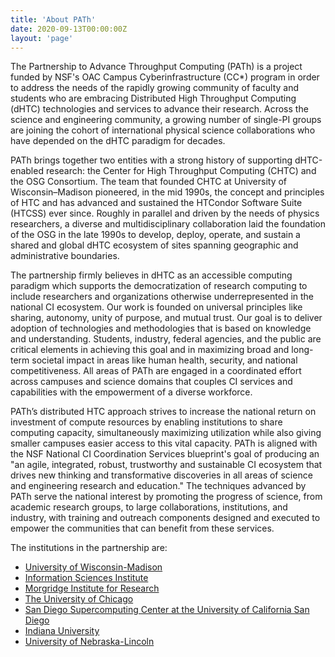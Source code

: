 ```yaml
---
title: 'About PATh'
date: 2020-09-13T00:00:00Z
layout: 'page'
---
```


The Partnership to Advance Throughput Computing (PATh) is a project funded by
NSF's OAC Campus Cyberinfrastructure (CC\*) program in order to address the
needs of the rapidly growing community of faculty and students who are
embracing Distributed High Throughput Computing (dHTC) technologies and
services to advance their research. Across the science and engineering
community, a growing number of single-PI groups are joining the cohort of
international physical science collaborations who have depended on the dHTC
paradigm for decades.

PATh brings together two entities with a strong history of supporting
dHTC-enabled research: the Center for High Throughput Computing (CHTC) and the
OSG Consortium. The team that founded CHTC at University of
Wisconsin–Madison pioneered, in the mid 1990s, the concept and principles of
HTC and has advanced and sustained the HTCondor Software Suite (HTCSS) ever
since. Roughly in parallel and driven by the needs of physics researchers, a
diverse and multidisciplinary collaboration laid the foundation of the OSG in
the late 1990s to develop, deploy, operate, and sustain a shared and global
dHTC ecosystem of sites spanning geographic and administrative boundaries.

The partnership firmly believes in dHTC as an accessible computing paradigm
which supports the democratization of research computing to include researchers
and organizations otherwise underrepresented in the national CI ecosystem. Our
work is founded on universal principles like sharing, autonomy, unity of
purpose, and mutual trust. Our goal is to deliver adoption of technologies and
methodologies that is based on knowledge and understanding. Students, industry,
federal agencies, and the public are critical elements in achieving this goal
and in maximizing broad and long-term societal impact in areas like human
health, security, and national competitiveness. All areas of PATh are engaged
in a coordinated effort across campuses and science domains that couples CI
services and capabilities with the empowerment of a diverse workforce.

PATh’s distributed HTC approach strives to increase the national return on
investment of compute resources by enabling institutions to share computing
capacity, simultaneously maximizing utilization while also giving smaller
campuses easier access to this vital capacity. PATh is aligned with the NSF
National CI Coordination Services blueprint's goal of producing an "an agile,
integrated, robust, trustworthy and sustainable CI ecosystem that drives new
thinking and transformative discoveries in all areas of science and engineering
research and education." The techniques advanced by PATh serve the national
interest by promoting the progress of science, from academic research groups,
to large collaborations, institutions, and industry, with training and outreach
components designed and executed to empower the communities that can benefit
from these services.

The institutions in the partnership are:

* [University of Wisconsin-Madison](https://www.wisc.edu/)
* [Information Sciences Institute](https://www.isi.edu/)
* [Morgridge Institute for Research](https://morgridge.org/)
* [The University of Chicago](https://www.uchicago.edu/)
* [San Diego Supercomputing Center at the University of California San Diego](https://www.sdsc.edu/)
* [Indiana University](https://www.iu.edu/)
* [University of Nebraska-Lincoln](https://www.unl.edu/)
